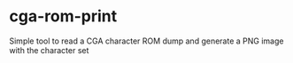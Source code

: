 # cga-rom-print
Simple tool to read a CGA character ROM dump and generate a PNG image with the character set
